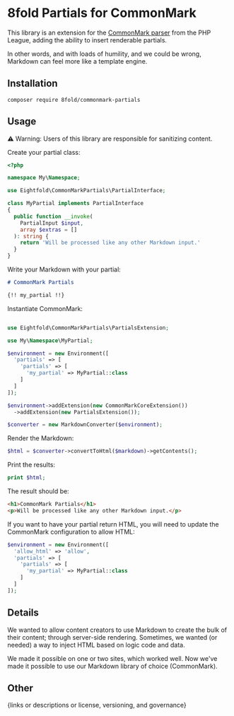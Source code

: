 # 8fold Partials for CommonMark

This library is an extension for the [CommonMark parser](https://github.com/thephpleague/commonmark) from the PHP League, adding the ability to insert renderable partials.

In other words, and with loads of humility, and we could be wrong, Markdown can feel more like a template engine. 

## Installation

```
composer require 8fold/commonmark-partials
```

## Usage

⚠️ Warning: Users of this library are responsible for sanitizing content.

Create your partial class:

```php
<?php

namespace My\Namespace;

use Eightfold\CommonMarkPartials\PartialInterface;

class MyPartial implements PartialInterface
{
  public function __invoke(
    PartialInput $input, 
    array $extras = []
  ): string {
    return 'Will be processed like any other Markdown input.'
  }
}
```

Write your Markdown with your partial:

```markdown
# CommonMark Partials

{!! my_partial !!}
```

Instantiate CommonMark:

```php

use Eightfold\CommonMarkPartials\PartialsExtension;

use My\Namespace\MyPartial;

$environment = new Environment([
  'partials' => [
    'partials' => [
      'my_partial' => MyPartial::class
    ]
  ]
]);

$environment->addExtension(new CommonMarkCoreExtension())
  ->addExtension(new PartialsExtension());

$converter = new MarkdownConverter($environment);
```

Render the Markdown:

```php
$html = $converter->convertToHtml($markdown)->getContents();
```

Print the results:

```php
print $html;
```

The result should be:

```html
<h1>CommonMark Partials</h1>
<p>Will be processed like any other Markdown input.</p>
```

If you want to have your partial return HTML, you will need to update the CommonMark configuration to allow HTML:

```php
$environment = new Environment([
  'allow_html' => 'allow',
  'partials' => [
    'partials' => [
      'my_partial' => MyPartial::class
    ]
  ]
]);
```

## Details

We wanted to allow content creators to use Markdown to create the bulk of their content; through server-side rendering. Sometimes, we wanted (or needed) a way to inject HTML based on logic code and data.

We made it possible on one or two sites, which worked well. Now we've made it possible to use our Markdown library of choice (CommonMark).

## Other

{links or descriptions or license, versioning, and governance}
